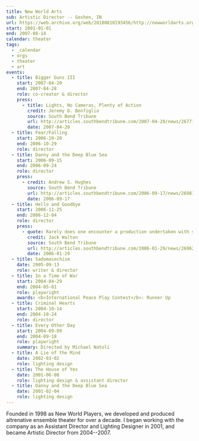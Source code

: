 ```yaml
---
title: New World Arts
sub: Artistic Director -- Goshen, IN
url: https://web.archive.org/web/20100810193456/http://newworldarts.org/events/history.php
start: 2001-01-01
end: 2007-08-14
calendar: theater
tags:
  - _calendar
  - orgs
  - theater
  - art
events:
  - title: Bigger Guns III
    start: 2007-04-20
    end: 2007-04-28
    role: co-creator & director
    press:
      - title: Lights, No Cameras, Plenty of Action
        credit: Jeremy D. Bonfiglio
        source: South Bend Tribune
        url: http://articles.southbendtribune.com/2007-04-20/news/26771959_1_kung-fu-michelle-milne-lab-work
        date: 2007-04-20
  - title: Fear/Falling
    start: 2006-10-20
    end: 2006-10-29
    role: director
  - title: Danny and the Deep Blue Sea
    start: 2006-09-15
    end: 2006-09-24
    role: director
    press:
      - credit: Andrew S. Hughes
        source: South Bend Tribune
        url: http://articles.southbendtribune.com/2006-09-17/news/26981141_1_danny-and-roberta-dance-characters
        date: 2006-09-17
  - title: Hello and Goodbye
    start: 2006-11-25
    end: 2006-12-04
    role: director
    press:
      - quote: Rarely does one encounter a production undertaken with such a tremendous amount of care and consideration.
        credit: Jack Walton
        source: South Bend Tribune
        url: http://articles.southbendtribune.com/2006-01-29/news/26962892_1_hester-darkness-athol-fugard
        date: 2006-01-29
  - title: Sadomasochism
    date: 2005-09-13
    role: writer & director
  - title: In a Time of War
    start: 2004-04-29
    end: 2004-05-01
    role: playwright
    awards: <b>International Peace Play Contest</b>: Runner Up
  - title: Criminal Hearts
    start: 2004-10-14
    end: 2004-10-24
    role: director
  - title: Every Other Day
    start: 2004-09-09
    end: 2004-09-18
    role: playwright
    summary: Directed by Michael Natoli
  - title: A Lie of the Mind
    date: 2002-03-02
    role: lighting design
  - title: The House of Yes
    date: 2001-06-08
    role: lighting design & assistant director
  - title: Danny and the Deep Blue Sea
    date: 2001-02-04
    role: lighting design
---
```


Founded in 1998 as New World Players,
we developed and produced altrenative ensemble theater
for over a decade.
I began working with the company
as an Assistant Director and Lighting Designer in 2001,
and became Artistic Director
from 2004--2007.

